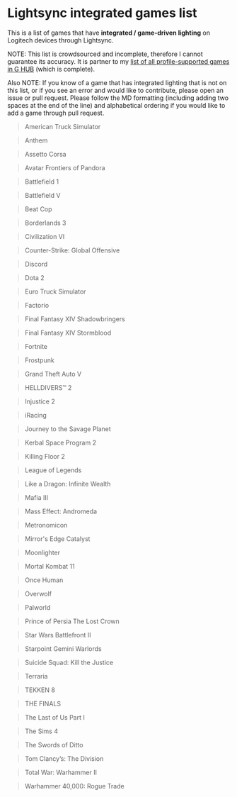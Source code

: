 # Lightsync integrated games list

This is a list of games that have **integrated / game-driven lighting** on Logitech devices through Lightsync. 

NOTE: This list is crowdsourced and incomplete, therefore I cannot guarantee its accuracy. It is partner to my [list of all profile-supported games in G HUB](https://github.com/xyj013/g-hub-supported-games/blob/master/g-hub-games-list.md) (which is complete).

Also NOTE: If you know of a game that has integrated lighting that is not on this list, or if you see an error and would like to contribute, please open an issue or pull request. Please follow the MD formatting (including adding two spaces at the end of the line) and alphabetical ordering if you would like to add a game through pull request.

> American Truck Simulator  

> Anthem  

> Assetto Corsa  

> Avatar Frontiers of Pandora

> Battlefield 1  

> Battlefield V  

> Beat Cop  

> Borderlands 3  

> Civilization VI 
 
> Counter-Strike: Global Offensive 
 
> Discord  

> Dota 2  

> Euro Truck Simulator 
 
> Factorio  

> Final Fantasy XIV Shadowbringers 
 
> Final Fantasy XIV Stormblood  

> Fortnite  

> Frostpunk  

> Grand Theft Auto V 
 
> HELLDIVERS™ 2

> Injustice 2  

> iRacing  

> Journey to the Savage Planet  

> Kerbal Space Program 2  

> Killing Floor 2  

> League of Legends  

> Like a Dragon: Infinite Wealth

> Mafia III  

> Mass Effect: Andromeda
  
> Metronomicon  

> Mirror's Edge Catalyst 
 
> Moonlighter  

> Mortal Kombat 11
  
> Once Human

> Overwolf  

> Palworld 

> Prince of Persia The Lost Crown 

> Star Wars Battlefront II 
 
> Starpoint Gemini Warlords 
 
> Suicide Squad: Kill the Justice

> Terraria  

> TEKKEN 8

> THE FINALS

> The Last of Us Part I 
 
> The Sims 4  

> The Swords of Ditto
  
> Tom Clancy’s: The Division
  
> Total War: Warhammer II 
 
> Warhammer 40,000: Rogue Trade